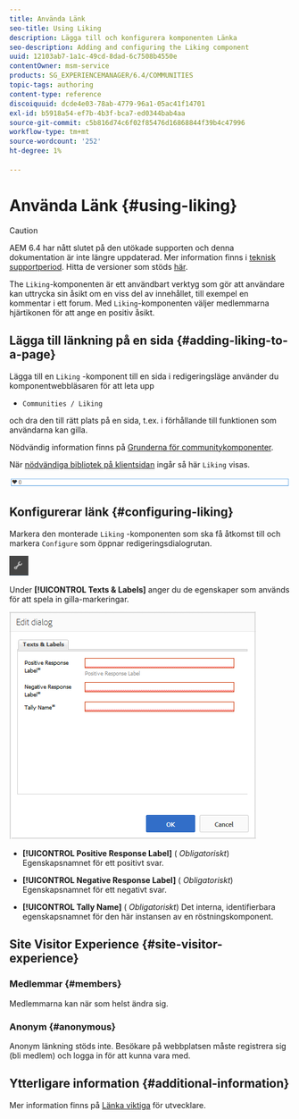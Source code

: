 ```yaml
---
title: Använda Länk
seo-title: Using Liking
description: Lägga till och konfigurera komponenten Länka
seo-description: Adding and configuring the Liking component
uuid: 12103ab7-1a1c-49cd-8dad-6c7508b4550e
contentOwner: msm-service
products: SG_EXPERIENCEMANAGER/6.4/COMMUNITIES
topic-tags: authoring
content-type: reference
discoiquuid: dcde4e03-78ab-4779-96a1-05ac41f14701
exl-id: b5918a54-ef7b-4b3f-bca7-ed0344bab4aa
source-git-commit: c5b816d74c6f02f85476d16868844f39b4c47996
workflow-type: tm+mt
source-wordcount: '252'
ht-degree: 1%

---
```


# Använda Länk {#using-liking}

>[!CAUTION]
>
>AEM 6.4 har nått slutet på den utökade supporten och denna dokumentation är inte längre uppdaterad. Mer information finns i [teknisk supportperiod](https://helpx.adobe.com/support/programs/eol-matrix.html). Hitta de versioner som stöds [här](https://experienceleague.adobe.com/docs/).

The `Liking`-komponenten är ett användbart verktyg som gör att användare kan uttrycka sin åsikt om en viss del av innehållet, till exempel en kommentar i ett forum. Med `Liking`-komponenten väljer medlemmarna hjärtikonen för att ange en positiv åsikt.

## Lägga till länkning på en sida {#adding-liking-to-a-page}

Lägga till en `Liking` -komponent till en sida i redigeringsläge använder du komponentwebbläsaren för att leta upp

* `Communities / Liking`

och dra den till rätt plats på en sida, t.ex. i förhållande till funktionen som användarna kan gilla.

Nödvändig information finns på [Grunderna för communitykomponenter](basics.md).

När [nödvändiga bibliotek på klientsidan](essentials-liking.md#essentials-for-client-side) ingår så här `Liking` visas.

![chlimage_1-93](assets/chlimage_1-93.png)

## Konfigurerar länk {#configuring-liking}

Markera den monterade `Liking` -komponenten som ska få åtkomst till och markera `Configure` som öppnar redigeringsdialogrutan.

![chlimage_1-94](assets/chlimage_1-94.png)

Under **[!UICONTROL Texts & Labels]** anger du de egenskaper som används för att spela in gilla-markeringar.

![chlimage_1-95](assets/chlimage_1-95.png)

* **[!UICONTROL Positive Response Label]**
(
*Obligatoriskt*) Egenskapsnamnet för ett positivt svar.

* **[!UICONTROL Negative Response Label]**
(
*Obligatoriskt*) Egenskapsnamnet för ett negativt svar.

* **[!UICONTROL Tally Name]**
(
*Obligatoriskt*) Det interna, identifierbara egenskapsnamnet för den här instansen av en röstningskomponent.

## Site Visitor Experience {#site-visitor-experience}

### Medlemmar {#members}

Medlemmarna kan när som helst ändra sig.

### Anonym {#anonymous}

Anonym länkning stöds inte. Besökare på webbplatsen måste registrera sig (bli medlem) och logga in för att kunna vara med.

## Ytterligare information {#additional-information}

Mer information finns på [Länka viktiga](essentials-liking.md) för utvecklare.
